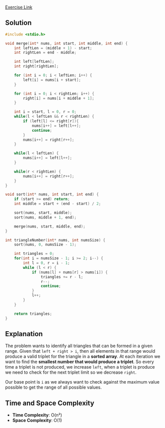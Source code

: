[Exercise Link](https://leetcode.com/problems/valid-triangle-number/description/)
## Solution
```C
#include <stdio.h>

void merge(int* nums, int start, int middle, int end) {
    int leftLen = (middle + 1) - start;
    int rightLen = end - middle;

    int left[leftLen];
    int right[rightLen];

    for (int i = 0; i < leftLen; i++) {
        left[i] = nums[i + start];
    }

    for (int i = 0; i < rightLen; i++) {
        right[i] = nums[i + middle + 1];
    }

    int i = start, l = 0, r = 0;
    while(l < leftLen && r < rightLen) {
        if (left[l] <= right[r]){
            nums[i++] = left[l++];
            continue;
        }
        nums[i++] = right[r++];
    }

    while(l < leftLen) {
        nums[i++] = left[l++];
    }

    while(r < rightLen) {
        nums[i++] = right[r++];
    }
}

void sort(int* nums, int start, int end) {
    if (start >= end) return;
    int middle = start + (end - start) / 2; 

    sort(nums, start, middle);
    sort(nums, middle + 1, end);

    merge(nums, start, middle, end);
}

int triangleNumber(int* nums, int numsSize) {
    sort(nums, 0, numsSize - 1); 

    int triangles = 0;
    for(int i = numsSize - 1; i >= 2; i--) {
        int l = 0, r = i - 1;
        while (l < r) {
            if (nums[l] + nums[r] > nums[i]) {
                triangles += r - l;
                r--;
                continue;
            }
            l++; 
        }
    }

    return triangles;
}
```
## Explanation
The problem wants to identify all triangles that can be formed in a given range.
Given that `left + right > i`, then all elements in that range would produce a valid triplet for the triangle in a **sorted array**.
At each iteration we want to find the **smallest number that would produce a triplet**. So every time a triplet is not produced, we increase `left`, when a triplet is produce we need to check for the next triplet limit so we decrease `right`.

Our base point is `i` as we always want to check against the maximum value possible to get the range of all possible values.
## Time and Space Complexity
- **Time Complexity**: O(n²)
- **Space Complexity**: O(1)